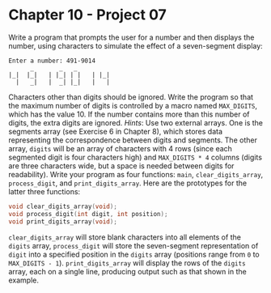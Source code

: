 # Chapter 10 - Project 07

Write a program that prompts the user for a number and then displays the number,
using characters to simulate the effect of a seven-segment display:

```
Enter a number: 491-9014
      _       _   _
|_|  |_|   | |_| | |   | |_|
  |   _|   |  _| |_|   |   |
```

Characters other than digits should be ignored.  Write the program so that the
maximum number of digits is controlled by a macro named `MAX_DIGITS`, which has
the value 10.  If the number contains more than this number of digits, the extra
digits are ignored.  _Hints_: Use two external arrays. One is the segments array
(see Exercise 6 in Chapter 8), which stores data representing the correspondence
between digits and segments.  The other array, `digits` will be an array of
characters with 4 rows (since each segmented digit is four characters high) and
`MAX_DIGITS * 4` columns (digits are three characters wide, but a space is
needed between digits for readability).  Write your program as four functions:
`main`, `clear_digits_array`, `process_digit`, and `print_digits_array`.  Here
are the prototypes for the latter three functions:

```C
void clear_digits_array(void);
void process_digit(int digit, int position);
void print_digits_array(void);
```

`clear_digits_array` will store blank characters into all elements of the
`digits` array, `process_digit` will store the seven-segment representation of
`digit` into a specified position in the `digits` array (positions range from
`0` to `MAX_DIGITS - 1`).  `print_digits_array` will display the rows of the
`digits` array, each on a single line, producing output such as that shown in
the example. 
